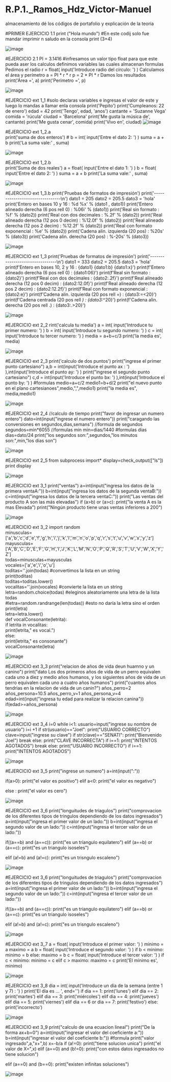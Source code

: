 # R.P.1._Ramos_Hdz_Victor-Manuel
almacenamiento dé  los códigos de portafolio y explicación de la teoria 

#PRIMER EJERCICIO 1.1
print ("Hola mundo")                                 #En este codij solo fue mandar imprimir n saludo en la consola
print (3+4)

![image](https://user-images.githubusercontent.com/79875910/111683636-5bac1280-87eb-11eb-9c9e-71db81f26f13.png)





#EJERCICIO 2.1
PI = 3.1416                                         #infresamos un valor tipo float para que este pueda aser los calculos definimos variables las cuales almacenan formulas
Pedimos el radio
r = float( input('Introduce radio del círculo: ') )
 Calculamos el área y perímetro
a = PI * r * r
p = 2 * PI * r
 Damos los resultados
print('Área =', a)
print('Perímetro =', p)

![image](https://user-images.githubusercontent.com/79875910/111683853-9e6dea80-87eb-11eb-9dd9-2c14c35c174b.png)





#EJERCICIO ext 1_1                                 #solo declaras variables e ingresas el valor de este y luego lo mandas a llamar enla consola
print('Pepito')
print('Cumpleanos: 22 de enero')
edad = 42
print('Tengo', edad, 'anos')
cantante = 'Suzanne Vega'
comida = 'rúcula'
ciudad = 'Barcelona'
print('Me gusta la música de', cantante)
print('Me gusta cenar', comida)
print('Vivo en', ciudad)
![image](https://user-images.githubusercontent.com/79875910/111683991-c8271180-87eb-11eb-97ad-5eb9e55670aa.png)




#EJERCICIO ext 1_2.a    
print('suma de dos enteros')                      #
b = int( input('Entre el dato 2: ') )
suma = a + b
print('La suma vale:' , suma)

![image](https://user-images.githubusercontent.com/79875910/111684080-decd6880-87eb-11eb-8227-0c4fcdea2a08.png)




#EJERCICIO ext 1_2.b    
print('Suma de dos reales')
a = float( input('Entre el dato 1: ') )
b = float( input('Entre el dato 2: ') )
suma = a + b
print('La suma vale:' , suma)

![image](https://user-images.githubusercontent.com/79875910/111684771-bc881a80-87ec-11eb-85cb-303f955cbcb3.png)




#EJERCICIO ext 1_3.b
print('Pruebas de formatos de impresión')
print('--------------------------------\n')
dato1 = 205
dato2 = 205.5
dato3 = 'hola'
print('Entero en bases 10 y 16 : %d %x' % (dato1 , dato1))
print('Entero alineado derecha (6 pos rell 0) : %06i' % (dato1))
print('Real sin formato : %f' % (dato2))
print('Real con dos decimales : %.2f' % (dato2))
print('Real alineado derecha (12 pos 0 decim) : %12.0f' % (dato2))
print('Real alineado derecha (12 pos 2 decim) : %12.2f' % (dato2))
print('Real con formato exponencial : %e' % (dato2))
print('Cadena alin. izquierda (20 pos) : %20s' % (dato3))
print('Cadena alin. derecha (20 pos) : %-20s' % (dato3))

![image](https://user-images.githubusercontent.com/79875910/111684887-e5101480-87ec-11eb-85b1-60c40c53724b.png)




#EJERCICIO ext 1_3
print('Pruebas de formatos de impresión')
print('--------------------------------\n')
dato1 = 333
dato2 = 205.5
dato3 = 'hola'
print(f'Entero en bases 10, 2 y 16 : {dato1} {dato1:b} {dato1:x}')
print(f'Entero alineado derecha (6 pos rell 0) : {dato1:06}')
print(f'Real sin formato : {dato2}')
print(f'Real con dos decimales : {dato2:.2f}')
print(f'Real alineado derecha (12 pos 0 decim) : {dato2:12.0f}')
print(f'Real alineado derecha (12 pos 2 decim) : {dato2:12.2f}')
print(f'Real con formato exponencial : {dato2:e}')
print(f'Cadena alin. izquierda (20 pos rell =) : {dato3:=<20}')
print(f'Cadena centrada (20 pos rell _) : {dato3:_^20}')
print(f'Cadena alin. derecha (20 pos rell .) : {dato3:.>20}')

![image](https://user-images.githubusercontent.com/79875910/111685251-4afc9c00-87ed-11eb-8436-17e42dd9f06d.png)




#EJERCICIO ext 2_2
rint('calcula tu media')
a = int( input('Introduce tu primer numero: ') )
b = int( input('Introduce tu segundo numero: ') )
c = int( input('Introduce tu tercer numero: ') )
media = a+b+c/3
print('la media es', media)

![image](https://user-images.githubusercontent.com/79875910/111685411-80a18500-87ed-11eb-96b7-97df0f705662.png)




#EJERCICIO ext 2_3
print('calculo de dos puntos')
print("ingrese el primer punto cartesiano")
a,b = int(input('Introduce el punto ax : ') ),int(input('Introduce el punto ay: ') )
print("ingrese el segundo punto cartesiano")
c,d = int(input('Introduce el punto bx: ') ),int(input('Introduce el punto by: ') )
#formulas
medio=a+c/2
medio1=b+d/2
print("el nuevo punto en el plano cartesianoes",medio,",",medio1)
print("la media es", media,medio1)

![image](https://user-images.githubusercontent.com/79875910/111685904-13422400-87ee-11eb-8d81-e01d732b170a.png)




#EJERCICIO ext 2_4
//calculo de tiempo
print("favor de ingresar un numero entero")
dato=int(input("ingrese el numero entero"))
print("caragando las conversiones en segundos,dias,semans")
//formula de segundos
segundos=min*6055
//formulas min
min=dias/1440
#formulas dias
dias=dato/24
print("los segundos son:",segundos,"los minutos son:",min,"los dias son")

![image](https://user-images.githubusercontent.com/79875910/111686068-3b318780-87ee-11eb-9589-5ea689d5a650.png)



#EJERCICIO ext 2_5
from subprocess import*
display=check_output(["ls"])
print display

![image](https://user-images.githubusercontent.com/79875910/111686242-72a03400-87ee-11eb-8484-5c6dafa8e0ed.png)




#EJERCICIO ext 3_1
print("ventas")
a=int(input("ingresa los datos de la primera ventaA:"))
b=int(input("ingresa los datos de la segunda ventaB:"))
c=int(input("ingresa los datos de la tercera ventaC:"))
print("Las ventas del producto A son las más elevadas")
if (a>b) or (a>c):
    print("la venta A es la mas Elevada")
print("Ningún producto tiene unas ventas inferiores a 200")

![image](https://user-images.githubusercontent.com/79875910/111687025-6bc5f100-87ef-11eb-8344-0dfcfa30a574.png)



#EJERCICIO ext 3_2
import random  
 minusculas=['a','b','c','d','e','f','g','h','i','j','k','l','m','n','o','p','q','r','s','t','u','v','w','x','y','z']  
 mayusculas=['A','B','C','D','E','F','G','H','I','J','K','L','M','N','O','P','Q','R','S','T','U','V','W','X','Y','Z']  
 todas=minusculas+mayusculas  
 vocales=['a','e','i','o','u']  
 toditas=''.join(todas) #convertimos la lista en un string  
 print(toditas)  
 toditas=toditas.lower()  
 vocalitas=''.join(vocales) #convierte la lista en un string  
 letra=random.choice(todas) #eleginos aleatoriamente una letra de la lista todas  
 #letra=random.randrange(len(todas)) #esto no daría la letra sino el orden  
 print(letra)  
 letra=letra.lower()  
 def vocalConsonante(letrita):  
  if letrita in vocalitas:  
   print(letrita," es vocal.")  
  else:  
   print(letrita," es consonante")  
 vocalConsonante(letra) 
 
 ![image](https://user-images.githubusercontent.com/79875910/111687220-a465ca80-87ef-11eb-8c65-0c88a6b1bddb.png)
 
 
 
 #EJERCICIO ext 3_3
 print("relacion de años de vida deun huamno y un canino")
print("dato Los dos primeros años de vida de un perro equivalen cada uno a diez y medio años humanos, y los siguientes años de vida de un perro equivalen cada uno a cuatro años humanos")
print("cuantos años tendrias en la relacion de vida de un canin?")
años_perro=2
años_persona=10.5
años_perro_v=1
años_persona_v=4
edad=int(input("ingresa tu edad para realizar la relacion canina"))
if(edad>=años_persona)

![image](https://user-images.githubusercontent.com/79875910/111687443-e42cb200-87ef-11eb-8891-3aa1c135ec53.png)




 #EJERCICIO ext 3_4
 i=0
while i<1:
      usuario=input("ingrese su nombre de usuario")
      i=i +1
      if str(usuario)=="Joel":
            print("USUARIO CORRECTO")
            clave=input("ingrese su clave")
            if str(clave)=="SENATI":
                  print("Bienvenido Joel")
                  break
            else:
                  print("CLAVE INCORRECTA")
                  if    i==1:
                        print("INTENTOS AGOTADOS")
                        break
      else:
            print("USUARIO INCORRECTO")
            if    i==1:
                  print("INTENTOS AGOTADOS")


![image](https://user-images.githubusercontent.com/79875910/111687593-0e7e6f80-87f0-11eb-9b86-edd5d187545c.png)






 
 #EJERCICIO ext 3_5
 print("ingrese un numero")
a=int(input(":"))

if(a>0):
   print("el valor es positivo")
elif a<0:
    print("el valor es negativo")
    
else :
    print("el valor es cero")
    
    
 ![image](https://user-images.githubusercontent.com/79875910/111687707-366dd300-87f0-11eb-998c-205ab0ea0d68.png)

 
 
#EJERCICIO ext 3_6
 print("longuitudes de triagulos")
print("comprovacion de los diferentes tipos de tringulos dependiendo de los datos ingresados")
a=int(input("ingresa el primer valor de un lado:"))
b=int(input("ingresa el segundo valor de un lado:"))
c=int(input("ingresa el tercer valor de un lado:"))

if((a==b) and (a==c)):
    print("es un triangulo equilatero")
elif (a==b) or (a==c):
    print("es un triangulo isoseles")
    
elif (a!=b) and (a!=c):
    print("es un trisngulo escaleno")
    
 ![image](https://user-images.githubusercontent.com/79875910/111687813-57cebf00-87f0-11eb-84a0-9d754ff73e3f.png)




#EJERCICIO ext 3_6
print("longuitudes de triagulos")
print("comprovacion de los diferentes tipos de tringulos dependiendo de los datos ingresados")
a=int(input("ingresa el primer valor de un lado:"))
b=int(input("ingresa el segundo valor de un lado:"))
c=int(input("ingresa el tercer valor de un lado:"))

if((a==b) and (a==c)):
    print("es un triangulo equilatero")
elif (a==b) or (a==c):
    print("es un triangulo isoseles")
    
elif (a!=b) and (a!=c):
    print("es un trisngulo escaleno")
    
![image](https://user-images.githubusercontent.com/79875910/111687900-7634ba80-87f0-11eb-8f28-595a1b1076f1.png)



#EJERCICIO ext 3_7
a = float( input('Introduce el primer valor: ') )
minimo = a
maximo = a
b = float( input('Introduce el segundo valor: ') )
if b < minimo:
 minimo = b
else:
 maximo = b
c = float( input('Introduce el tercer valor: ') )
if c < minimo:
 minimo = c
elif c > maximo:
 maximo = c
print('El mínimo es', minimo)


![image](https://user-images.githubusercontent.com/79875910/111688157-b98f2900-87f0-11eb-9149-3ed649f3dd73.png)



#EJERCICIO ext 3_8
dia = int( input('Introduce un día de la semana (entre 1 y 7) : ') )
print('El día es ... ', end='')
if dia == 1:
 print('lunes')
elif dia == 2:
 print('martes')
elif dia == 3:
 print('miércoles')
elif dia == 4:
 print('jueves')
elif dia == 5:
 print('viernes')
elif dia == 6 or dia == 7:
 print('festivo')
else:
 print('incorrecto')
 
 
 ![image](https://user-images.githubusercontent.com/79875910/111688875-f2c79900-87f0-11eb-8f88-0bbb5314cb66.png)





#EJERCICIO ext 3_9
print("calculo de una ecuacion lineal")
print("De la forma  ax+b=0")
a=int(input("ingresar el valor del coeficiente a:"))
b=int(input("ingresar el valor del coeficiente b:"))
#formula
print("valor ingresado",a,"x+",b)
x=-b/a
if (a!=0):
    print("tiene solucion unica")
    print("el valor de X=",x)
elif (a==0) and (b!=0):
    print("con estos datos ingresados no tiene solucion")
    
elif (a==0) and (b==0):
    print("existen infinitas soluciones")

![image](https://user-images.githubusercontent.com/79875910/111688997-1854a280-87f1-11eb-8e2a-04bc6452cdc4.png)






